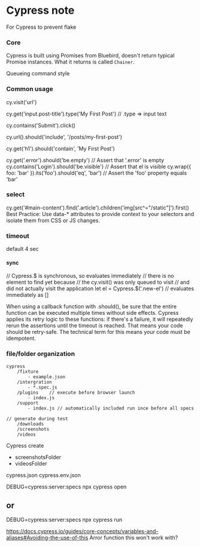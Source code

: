 # Cypress note

For Cypress to prevent flake

### Core

Cypress is built using Promises from Bluebird, doesn't return typical Promise instances. What it returns is called `Chainer`.

Queueing command style

### Common usage

cy.visit('url')

cy.get('input.post-title').type('My First Post') // .type => input text

cy.contains('Submit').click()

cy.url().should('include', '/posts/my-first-post')

cy.get('h1').should('contain', 'My First Post')

cy.get('.error').should('be.empty') // Assert that '.error' is empty
cy.contains('Login').should('be.visible') // Assert that el is visible
cy.wrap({ foo: 'bar' }).its('foo').should('eq', 'bar') // Assert the 'foo' property equals 'bar'

### select

cy.get('#main-content').find('.article').children('img[src^="/static"]').first()
Best Practice: Use data-* attributes to provide context to your selectors and isolate them from CSS or JS changes.

### timeout

default 4 sec

#### sync

// Cypress.$ is synchronous, so evaluates immediately
  // there is no element to find yet because
  // the cy.visit() was only queued to visit
  // and did not actually visit the application
  let el = Cypress.$('.new-el') // evaluates immediately as []

  When using a callback function with .should(), be sure that the entire function can be executed multiple times without side effects. Cypress applies its retry logic to these functions: if there's a failure, it will repeatedly rerun the assertions until the timeout is reached. That means your code should be retry-safe. The technical term for this means your code must be idempotent.

### file/folder organization

```file
cypress
    /fixture
        - example.json
    /intergration
        - *.spec.js
    /plugins    // execute before browser launch
        - index.js
    /support    
        - index.js // automatically included run ince before all specs

// generate during test
    /downloads
    /screenshots
    /videos
```

Cypress create

- screenshotsFolder
- videosFolder

cypress.json
cypress.env.json

DEBUG=cypress:server:specs npx cypress open

## or

DEBUG=cypress:server:specs npx cypress run

<https://docs.cypress.io/guides/core-concepts/variables-and-aliases#Avoiding-the-use-of-this>
Arror function this won't work with?
